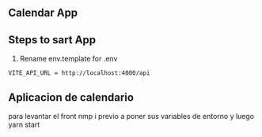 ## Calendar App 

## Steps to sart App

1. Rename env.template for .env
```
VITE_API_URL = http://localhost:4000/api
```
## Aplicacion de calendario 

para levantar el front nmp i previo a poner sus variables de entorno y luego yarn start
